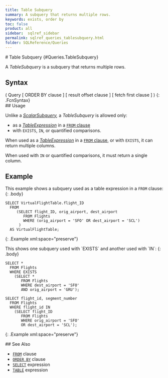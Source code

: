 ```yaml
---
title: Table Subquery
summary: A subquery that returns multiple rows.
keywords: exists, order by
toc: false
product: all
sidebar:  sqlref_sidebar
permalink: sqlref_queries_tablesubquery.html
folder: SQLReference/Queries
---
```

<section>
<div class="TopicContent" data-swiftype-index="true" markdown="1">
# Table Subquery   {#Queries.TableSubquery}

A *TableSubquery* is a subquery that returns multiple rows.

## Syntax

<div class="fcnWrapperWide" markdown="1">
    ( Query
        [ ORDER BY clause ]
        [ result offset clause ]
        [ fetch first clause ]
    )
{: .FcnSyntax}

</div>
## Usage

Unlike a *[ScalarSubquery](sqlref_queries_scalarsubquery.html),* a
*TableSubquery* is allowed only:

* as a *[TableExpression](sqlref_expressions_table.html)* in a [`FROM`
  clause](sqlref_clauses_from.html)
* with `EXISTS`, `IN`, or quantified comparisons.

When used as a *[TableExpression](sqlref_expressions_table.html)* in a
[`FROM` clause](sqlref_clauses_from.html), or with `EXISTS`, it can
return multiple columns.

When used with `IN` or quantified comparisons, it must return a single
column.

## Example

This example shows a subquery used as a table expression in a
`FROM` clause:
{: .body}

<div class="preWrapperWide" markdown="1">
    
    SELECT VirtualFlightTable.flight_ID
      FROM
         (SELECT flight_ID, orig_airport, dest_airport
            FROM Flights
            WHERE (orig_airport = 'SFO' OR dest_airport = 'SCL')
          )
      AS VirtualFlightTable;
{: .Example xml:space="preserve"}

</div>
This shows one subquery used with `EXISTS` and another used with `IN`:
{: .body}

<div class="preWrapperWide" markdown="1">
    
    SELECT *
      FROM Flights
      WHERE EXISTS
        (SELECT *
           FROM Flights
           WHERE dest_airport = 'SFO'
           AND orig_airport = 'GRU');
    
    SELECT flight_id, segment_number
      FROM Flights
      WHERE flight_id IN
        (SELECT flight_ID
           FROM Flights
           WHERE orig_airport = 'SFO'
           OR dest_airport = 'SCL');
{: .Example xml:space="preserve"}

</div>
## See Also

* [`FROM`](sqlref_clauses_from.html) clause
* [`ORDER BY`](sqlref_clauses_orderby.html) clause
* [`SELECT`](sqlref_expressions_select.html) expression
* [`TABLE`](sqlref_expressions_table.html) expression

</div>
</section>

